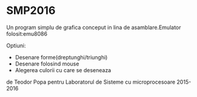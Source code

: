 # SMP2016

Un program simplu de grafica conceput in lina de asamblare.Emulator folosit:emu8086

Optiuni:
* Desenare forme(dreptunghi/triunghi)  
* Desenare folosind mouse  
* Alegerea culorii cu care se deseneaza  





de Teodor Popa pentru Laboratorul de Sisteme cu microprocesoare 2015-2016

